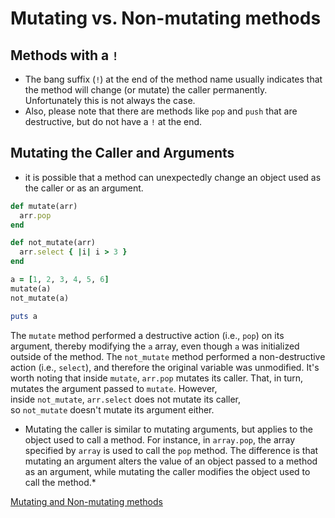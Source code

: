 # Mutating vs. Non-mutating methods

## Methods with a `!`

* The bang suffix (`!`) at the end of the method name usually indicates that the method will change (or mutate) the caller permanently. Unfortunately this is not always the case.
* Also, please note that there are methods like `pop` and `push` that are destructive, but do not have a `!` at the end.

## Mutating the Caller and Arguments

* it is possible that a method can unexpectedly change an object used as the caller or as an argument.

```ruby
def mutate(arr)
  arr.pop
end

def not_mutate(arr)
  arr.select { |i| i > 3 }
end

a = [1, 2, 3, 4, 5, 6]
mutate(a)
not_mutate(a)

puts a
```

The `mutate` method performed a destructive action (i.e., `pop`) on its argument, thereby modifying the `a` array, even though `a` was initialized outside of the method. The `not_mutate` method performed a non-destructive action (i.e., `select`), and therefore the original variable was unmodified. It's worth noting that inside `mutate`, `arr.pop` mutates its caller. That, in turn, mutates the argument passed to `mutate`. However, inside `not_mutate`, `arr.select` does not mutate its caller, so `not_mutate` doesn't mutate its argument either.

* Mutating the caller is similar to mutating arguments, but applies to the object used to call a method. For instance, in `array.pop`, the array specified by `array` is used to call the `pop` method. The difference is that mutating an argument alters the value of an object passed to a method as an argument, while mutating the caller modifies the object used to call the method.*

[Mutating and Non-mutating methods](https://launchschool.medium.com/ruby-objects-mutating-and-non-mutating-methods-78023d849a5f)

